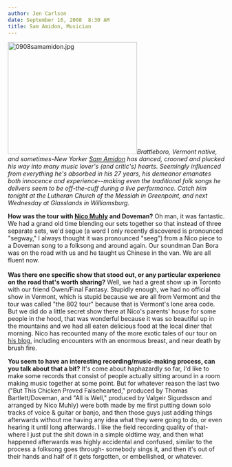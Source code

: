 ```yaml
---
author: Jen Carlson
date: September 16, 2008  8:30 AM
title: Sam Amidon, Musician
---
```


<p><img alt="0908samamidon.jpg" src="https://web.archive.org/web/20111117120000im_/http://gothamist.com/attachments/arts_jen/0908samamidon.jpg" width="300" height="260" class="left"><em>Brattleboro, Vermont native, and sometimes-New Yorker <a href="https://web.archive.org/web/20111117120000/http://www.myspace.com/samamidon">Sam Amidon</a> has danced, crooned and plucked his way into many music lover&apos;s (and critic&apos;s) hearts. Seemingly influenced from everything he&apos;s absorbed in his 27 years, his demeanor emanates both innocence and experience--making even the traditional folk songs he delivers seem to be off-the-cuff during a live performance. Catch him tonight at the Lutheran Church of the Messiah in Greenpoint, and next Wednesday at Glasslands in Williamsburg.</em></p>

<p><strong>How was the tour with <a href="https://web.archive.org/web/20111117120000/http://gothamist.com/2008/08/19/nico_muhly_musician.php">Nico Muhly</a> and Doveman?</strong> Oh man, it was fantastic.  We had a grand old time blending our sets together so that instead of three separate sets, we&apos;d segue (a word I only recently discovered is pronounced &quot;segway,&quot; I always thought it was pronounced &quot;seeg&quot;) from a Nico piece to a Doveman song to a folksong and around again.  Our soundman Dan Bora was on the road with us and he taught us Chinese in the van. We are all fluent now.<br>
 <br>
<strong>Was there one specific show that stood out, or any particular experience on the road that&apos;s worth sharing?</strong> Well, we had a great show up in Toronto with our friend Owen/Final Fantasy. Stupidly enough, we had no official show in Vermont, which is stupid because we are all from Vermont and the tour was called &quot;the 802 tour&quot; because that is Vermont&apos;s lone area code.  But we did do a little secret show there at Nico&apos;s parents&apos; house for some people in the hood, that was wonderful because it was so beautiful up in the mountains and we had all eaten delicious food at the local diner that morning.  Nico has recounted many of the more exotic tales of our tour on <a href="https://web.archive.org/web/20111117120000/http://nicomuhly.com/">his blog</a>, including encounters with an enormous breast, and near death by brush fire.</p>

<p><strong>You seem to have an interesting recording/music-making process, can you talk about that a bit?</strong> It&apos;s come about haphazardly so far, I&apos;d like to make some records that consist of people actually sitting around in a room making music together at some point.  But for whatever reason the last two (&quot;But This Chicken Proved Falsehearted,&quot; produced by Thomas Bartlett/Doveman, and &quot;All is Well,&quot; produced by Valgeir Sigurdsson and arranged by Nico Muhly) were both made by me first putting down solo tracks of voice &amp; guitar or banjo, and then those guys just adding things afterwards without me having any idea what they were going to do, or even hearing it until long afterwards.  I like the field recording quality of that- where I just put the shit down in a simple oldtime way, and then what happened afterwards was highly accidental and confused, similar to the process a folksong goes through- somebody sings it, and then it&apos;s out of their hands and half of it gets forgotten, or embellished, or whatever.</p>